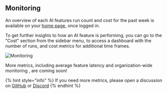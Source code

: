 ## Monitoring
An overview of each AI features run count and cost for the past week is available on your [home page](https://workflowai.com/), once logged in.

To get further insights to how an AI feature is performing, you can go to the "Cost" section from the sidebar menu, to access a dashboard with the number of runs, and cost metrics for additional time frames.

![Monitoring](../assets/images/monitoring.png)

More metrics, including average feature latency and organization-wide monitoring , are coming soon!

{% hint style="info" %}
If you need more metrics, please open a discussion on [GitHub](https://github.com/workflowai/workflowai/discussions/categories/ideas) or [Discord](https://discord.gg/jSahs44g)
{% endhint %}
